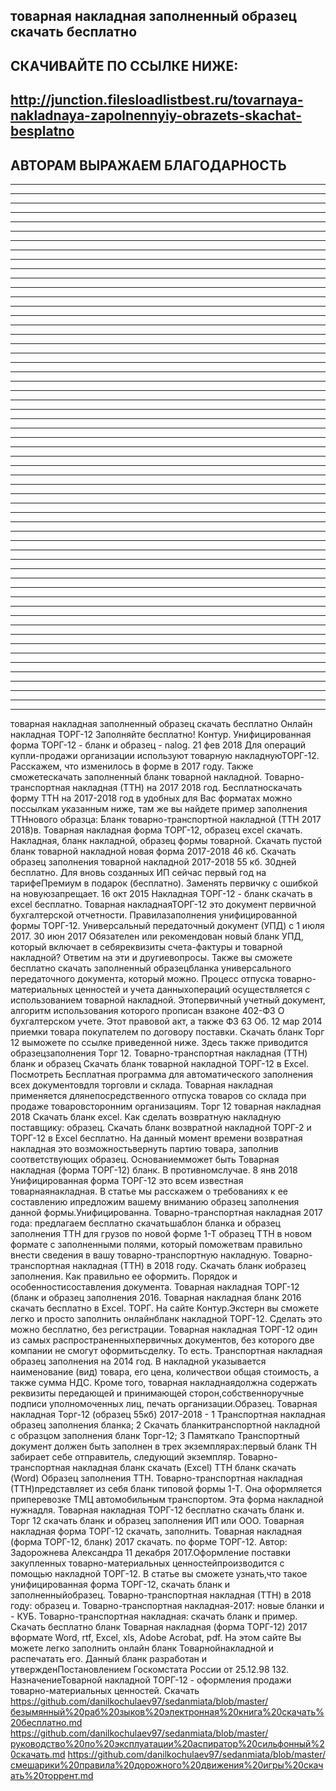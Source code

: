 товарная накладная заполненный образец скачать бесплатно
--------------------------------------------------
СКАЧИВАЙТЕ ПО ССЫЛКЕ НИЖЕ:
--------------------------------------------------
http://junction.filesloadlistbest.ru/tovarnaya-nakladnaya-zapolnennyiy-obrazets-skachat-besplatno
--------------------------------------------------
АВТОРАМ ВЫРАЖАЕМ БЛАГОДАРНОСТЬ
--------------------------------------------------
--------------------------------------------------
--------------------------------------------------
--------------------------------------------------
--------------------------------------------------
--------------------------------------------------
--------------------------------------------------
--------------------------------------------------
--------------------------------------------------
--------------------------------------------------
--------------------------------------------------
--------------------------------------------------
--------------------------------------------------
--------------------------------------------------
--------------------------------------------------
--------------------------------------------------
--------------------------------------------------
--------------------------------------------------
--------------------------------------------------
--------------------------------------------------
--------------------------------------------------
--------------------------------------------------
--------------------------------------------------
--------------------------------------------------
--------------------------------------------------
--------------------------------------------------
--------------------------------------------------
--------------------------------------------------
--------------------------------------------------
--------------------------------------------------
--------------------------------------------------
--------------------------------------------------
--------------------------------------------------
--------------------------------------------------
--------------------------------------------------
--------------------------------------------------
--------------------------------------------------
--------------------------------------------------
--------------------------------------------------
--------------------------------------------------
--------------------------------------------------
--------------------------------------------------
--------------------------------------------------
--------------------------------------------------
--------------------------------------------------
--------------------------------------------------
--------------------------------------------------
--------------------------------------------------
--------------------------------------------------
--------------------------------------------------
--------------------------------------------------
--------------------------------------------------
--------------------------------------------------
--------------------------------------------------
--------------------------------------------------
--------------------------------------------------
--------------------------------------------------
--------------------------------------------------
товарная накладная заполненный образец скачать бесплатно Онлайн накладная ТОРГ-12  Заполняйте бесплатно!  Контур. Унифицированная форма ТОРГ-12 - бланк и образец - nalog. 21 фев 2018  Для операций купли-продажи организации используют товарную накладнуюТОРГ-12. Расскажем, что изменилось в форме в 2017 году. Также сможетескачать заполненный бланк товарной накладной. Товарно-транспортная накладная (ТТН) на 2017  2018 год. Бесплатноскачать форму ТТН на 2017-2018 год в удобных для Вас форматах можно поссылкам указанным ниже, там же вы найдете пример заполнения ТТНнового образца: Бланк товарно-транспортной накладной (ТТН 2017  2018)в. Товарная накладная форма  ТОРГ-12, образец excel скачать. Накладная, бланк накладной, образец формы товарной. Скачать пустой бланк товарной накладной новая форма 2017-2018 46 кб. Скачать образец заполнения товарной накладной 2017-2018 55 кб.  30дней бесплатно. Для вновь созданных ИП сейчас первый год на тарифеПремиум в подарок (бесплатно). Заменять первичку с ошибкой на новуюзапрещает. 16 окт 2015  Накладная ТОРГ-12 - бланк скачать в excel бесплатно. Товарная накладнаяТОРГ-12  это документ первичной бухгалтерской отчетности. Правилазаполнения унифицированной формы ТОРГ-12. Универсальный передаточный документ (УПД) с 1 июля 2017. 30 июн 2017  Обязателен или рекомендован новый бланк УПД, который включает в себяреквизиты счета-фактуры и товарной накладной? Ответим на эти и другиевопросы. Также вы сможете бесплатно скачать заполненный образецбланка универсального передаточного документа, который можно. Процесс отпуска товарно-материальных ценностей и учета данныхопераций осуществляется с использованием товарной накладной. Этопервичный учетный документ, алгоритм использования которого прописан взаконе  402-ФЗ О бухгалтерском учете. Этот правовой акт, а также ФЗ 63 Об. 12 мар 2014  приемки товара покупателем по договору поставки. Скачать бланк Торг 12 выможете по ссылке приведенной ниже. Здесь также приводится образецзаполнения Торг 12. Товарно-транспортная накладная (ТТН) бланк и образец
Скачать бланк товарной накладной ТОРГ-12 в Excel. Посмотреть Бесплатная программа для автоматического заполнения всех документовдля торговли и склада.  Товарная накладная применяется длянепосредственного отпуска товаров со склада при продаже товаровсторонним организациям. Торг 12 товарная накладная 2018  Скачать бланк excel. Как сделать возвратную накладную поставщику: образец. Скачать бланк возвратной накладной ТОРГ-2 и ТОРГ-12 в Excel бесплатно. На данный момент времени возвратная накладная  это возможностьвернуть партию товара, заполнив соответствующих образец. Основаниемможет быть  Товарная накладная (форма ТОРГ-12) бланк. В противномслучае. 8 янв 2018  Унифицированная форма ТОРГ-12  это всем известная товарнаянакладная. В статье мы расскажем о требованиях к ее составлению ипредложим вашему вниманию образец заполнения данной формы.Унифицированна. Товарно-транспортная накладная 2017 года: предлагаем бесплатно скачатьшаблон бланка и образец заполнения ТТН для грузов по новой форме  1-Т образец ТТН в новом формате с заполненными полями, который поможетвам правильно внести сведения в вашу товарно-транспортную накладную. Товарно-транспортная накладная (ТТН) в 2018 году. Скачать бланк иобразец заполнения. Как правильно ее оформить. Порядок и особенностисоставления документа. Товарная накладная ТОРГ-12 (бланк и образец заполнения 2016. Товарная накладная бланк 2016 скачать бесплатно в Excel. ТОРГ. На сайте Контур.Экстерн вы сможете легко и просто заполнить онлайнбланк накладной ТОРГ-12. Сделать это можно бесплатно, без регистрации. Товарная накладная ТОРГ-12  один из самых распространенныхпервичных документов, без которого две компании не смогут оформитьсделку. То есть. Транспортная накладная образец заполнения на 2014 год. В накладной указывается наименование (вид) товара, его цена, количествои общая стоимость, а также сумма НДС. Кроме того, товарная накладнаядолжна содержать реквизиты передающей и принимающей сторон,собственноручные подписи уполномоченных лиц, печать организации.Образец. Товарная накладная Торг-12 (образец 55кб) 2017-2018 -
1 Транспортная накладная образец заполнения бланка; 2 Скачать бланкитранспортной накладной с образцом заполнения  бланк Торг-12; 3 Памяткапо  Транспортный документ должен быть заполнен в трех экземплярах:первый бланк ТН забирает себе отправитель, следующий экземпляр. Товарно-транспортная накладная бланк скачать (Excel)  ТТН бланк скачать (Word)  Образец заполнения ТТН. Товарно-транспортная накладная (ТТН)представляет из себя бланк типовой формы 1-Т. Она оформляется приперевозке ТМЦ автомобильным транспортом. Эта форма накладной нужнадля. Товарная накладная ТОРГ-12  бесплатно скачать бланк и. Торг 12 скачать бланк и образец заполнения  ИП или ООО. Товарная накладная форма  ТОРГ-12 скачать, заполнить. Товарная накладная (форма ТОРГ-12, бланк) 2017 скачать. по форме ТОРГ-12. Автор: Задорожнева Александра 11 декабря 2017.Оформление поставки закупленных товарно-материальных ценностейпроизводится с помощью накладной ТОРГ-12. В статье вы сможете узнать,что такое унифицированная форма ТОРГ-12, скачать бланк и заполненныйобразец. Товарно-транспортная накладная (ТТН) в 2018 году: образец и. Товарно-транспортная накладная-2017: новые бланки и  - КУБ. Товарно-транспортная накладная: скачать бланк и пример. Скачать бесплатно бланк Товарная накладная (форма ТОРГ-12) 2017 вформате Word, rtf, Excel, xls, Adobe Acrobat, pdf. На этом сайте Вы можете легко заполнить онлайн бланк Товарнойнакладной и распечатать его. Данный бланк разработан и утвержденПостановлением Госкомстата России от 25.12.98  132. НазначениеТоварной накладной ТОРГ-12 - оформления продажи товарно-материальных ценностей. Скачать
https://github.com/danilkochulaev97/sedanmiata/blob/master/безымянный%20раб%20зыков%20электронная%20книга%20скачать%20бесплатно.md
https://github.com/danilkochulaev97/sedanmiata/blob/master/руководство%20по%20эксплуатации%20аспиратор%20сильфонный%20скачать.md
https://github.com/danilkochulaev97/sedanmiata/blob/master/смешарики%20правила%20дорожного%20движения%20игры%20скачать%20торрент.md